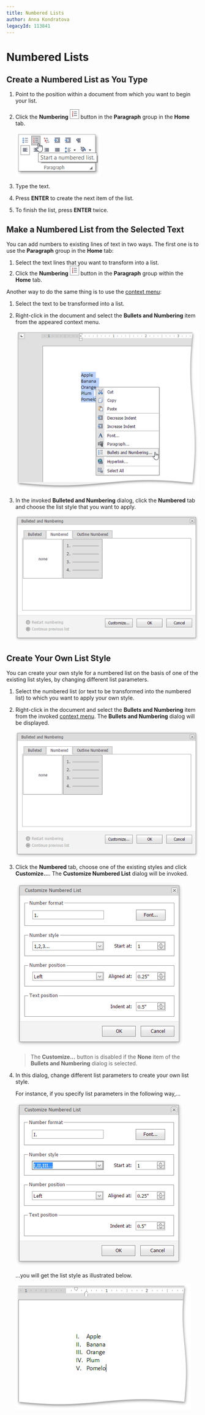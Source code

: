 ```yaml
---
title: Numbered Lists
author: Anna Kondratova
legacyId: 113841
---
```

# Numbered Lists
## Create a Numbered List as You Type
1. Point to the position within a document from which you want to begin your list.
2. Click the **Numbering** ![EUD_ASPxRichEdit_Home_NumberedListButton](../../../images/img117841.png) button in the **Paragraph** group in the **Home** tab.
	
	![EUD_ASPxRichEdit_Home_InsertNumberedList](../../../images/img117837.png)
3. Type the text.
4. Press **ENTER** to create the next item of the list.
5. To finish the list, press **ENTER** twice.

## Make a Numbered List from the Selected Text
You can add numbers to existing lines of text in two ways. The first one is to use the **Paragraph** group in the **Home** tab:
1. Select the text lines that you want to transform into a list.
2. Click the **Numbering** ![EUD_ASPxRichEdit_Home_NumberedListButton](../../../images/img117841.png) button in the **Paragraph** group within the **Home** tab.

Another way to do the same thing is to use the [context menu](../text-editor-ui/editor-elements.md):
1. Select the text to be transformed into a list.
2. Right-click in the document and select the **Bullets and Numbering** item from the appeared context menu.
	
	![EUD_ASPxRichEdit_Home_BulletedandNumberedListsContext](../../../images/img117843.png)
3. In the invoked **Bulleted and Numbering** dialog, click the **Numbered** tab and choose the list style that you want to apply.
	
	![EUD_ASPxRichEdit_Home_NumberedListDialog](../../../images/img117845.png)

## Create Your Own List Style
You can create your own style for a numbered list on the basis of one of the existing list styles, by changing different list parameters.
1. Select the numbered list (or text to be transformed into the numbered list) to which you want to apply your own style.
2. Right-click in the document and select the **Bullets and Numbering** item from the invoked [context menu](../text-editor-ui/editor-elements.md). The **Bullets and Numbering** dialog will be displayed.
	
	![EUD_ASPxRichEdit_Home_NumberedListDialog](../../../images/img117845.png)
3. Click the **Numbered** tab, choose one of the existing styles and click **Customize...**. The **Customize Numbered List** dialog will be invoked.
	
	![EUD_ASPxRichEdit_Lists_NumberedListDialog-1](../../../images/img117985.png)
	
	> The **Customize...** button is disabled if the **None** item of the **Bullets and Numbering** dialog is selected.
4. In this dialog, change different list parameters to create your own list style.
	
	For instance, if you specify list parameters in the following way,...
	
	![EUD_ASPxRichEdit_Lists_NumberedListDialog-2](../../../images/img117986.png)
	
	...you will get the list style as illustrated below.
	
	![EUD_ASPxRichEdit_Lists_CustomizedNumbered](../../../images/img117987.png)